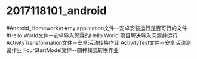 # 2017118101_android
#Android_Homework\n
#my application文件--安卓安装运行是否可行的文件
#Hello World文件--安卓导入郭霖的Hello World 项目解决导入问题并运行
ActivityTransformation文件--安卓活动转换作业
ActivityTest文件--安卓活动测试作业
FourStartModel文件--四种模式转换作业
